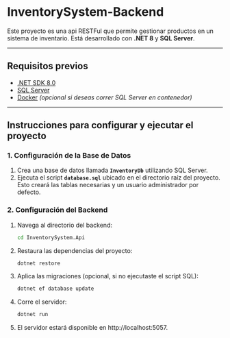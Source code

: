 # InventorySystem-Backend
Este proyecto es una api RESTFul que permite gestionar productos en un sistema de inventario. Está desarrollado con **.NET 8** y **SQL Server**.

---

## **Requisitos previos**
- [.NET SDK 8.0](https://dotnet.microsoft.com/download)
- [SQL Server](https://www.microsoft.com/en-us/sql-server/sql-server-downloads)
- [Docker](https://www.docker.com/) *(opcional si deseas correr SQL Server en contenedor)*

---

## **Instrucciones para configurar y ejecutar el proyecto**

### **1. Configuración de la Base de Datos**

1. Crea una base de datos llamada **`InventoryDb`** utilizando SQL Server.
2. Ejecuta el script **`database.sql`** ubicado en el directorio raíz del proyecto. Esto creará las tablas necesarias y un usuario administrador por defecto.

### **2. Configuración del Backend**

1. Navega al directorio del backend:
   ```bash
   cd InventorySystem.Api
   
2. Restaura las dependencias del proyecto:
    ```bash
   dotnet restore
   
3. Aplica las migraciones (opcional, si no ejecutaste el script SQL):
    ```bash
   dotnet ef database update

4. Corre el servidor:
    ```bash
   dotnet run
   
5. El servidor estará disponible en http://localhost:5057.

